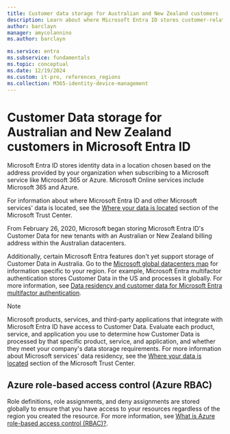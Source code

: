 ```yaml
---
title: Customer data storage for Australian and New Zealand customers
description: Learn about where Microsoft Entra ID stores customer-related data for its Australian and New Zealand customers.
author: barclayn
manager: amycolannino
ms.author: barclayn

ms.service: entra
ms.subservice: fundamentals
ms.topic: conceptual
ms.date: 12/19/2024
ms.custom: it-pro, references_regions
ms.collection: M365-identity-device-management
---
```


# Customer Data storage for Australian and New Zealand customers in Microsoft Entra ID

Microsoft Entra ID stores identity data in a location chosen based on the address provided by your organization when subscribing to a Microsoft service like Microsoft 365 or Azure. Microsoft Online services include Microsoft 365 and Azure.

For information about where Microsoft Entra ID and other Microsoft services' data is located, see the [Where your data is located](https://www.microsoft.com/trust-center/privacy/data-location) section of the Microsoft Trust Center.

From February 26, 2020, Microsoft began storing Microsoft Entra ID's Customer Data for new tenants with an Australian or New Zealand billing address within the Australian datacenters.

Additionally, certain Microsoft Entra features don't yet support storage of Customer Data in Australia. Go to the [Microsoft global datacenters map](https://datacenters.microsoft.com/globe/explore) for information specific to your region. For example, Microsoft Entra multifactor authentication stores Customer Data in the US and processes it globally. For more information, see [Data residency and customer data for Microsoft Entra multifactor authentication](~/identity/authentication/concept-mfa-data-residency.md).

> [!NOTE]
> Microsoft products, services, and third-party applications that integrate with Microsoft Entra ID have access to Customer Data. Evaluate each product, service, and application you use to determine how Customer Data is processed by that specific product, service, and application, and whether they meet your company's data storage requirements. For more information about Microsoft services' data residency, see the [Where your data is located](https://www.microsoft.com/trust-center/privacy/data-location) section of the Microsoft Trust Center.

## Azure role-based access control (Azure RBAC)

Role definitions, role assignments, and deny assignments are stored globally to ensure that you have access to your resources regardless of the region you created the resource. For more information, see [What is Azure role-based access control (RBAC)?](/azure/role-based-access-control/overview#where-is-azure-rbac-data-stored).
